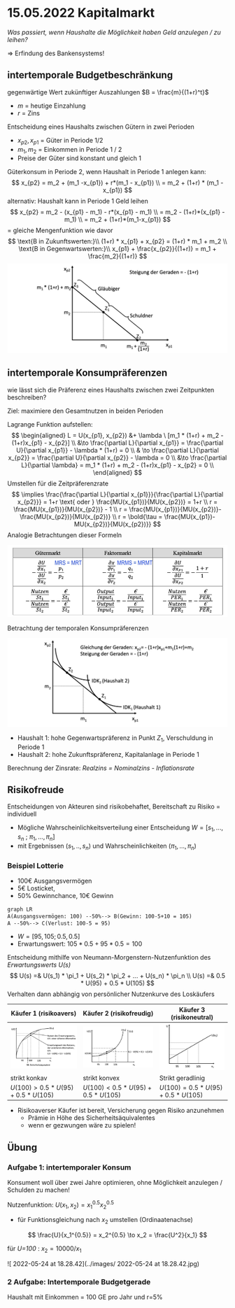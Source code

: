 # 15.05.2022 Kapitalmarkt

*Was passiert, wenn Haushalte die Möglichkeit haben Geld anzulegen / zu leihen?*

=> Erfindung des Bankensystems!

## intertemporale Budgetbeschränkung

gegenwärtige Wert zukünftiger Auszahlungen $B = \frac{m}{(1+r)^t}$

- *m* = heutige Einzahlung
- *r* = Zins

Entscheidung eines Haushalts zwischen Gütern in zwei Perioden

- $x_{p2}, x_{p1}$ = Güter in Periode 1/2
- $m_1,m_2$ = Einkommen in Periode 1 / 2
- Preise der Güter sind konstant und gleich 1

Güterkonsum in Periode 2, wenn Haushalt in Periode 1 anlegen kann:
$$
x_{p2} = m_2 + (m_1 -x_{p1}) + r*(m_1 - x_{p1}) \\
= m_2 + (1+r) * (m_1 - x_{p1})
$$
alternativ: Haushalt kann in Periode 1 Geld leihen 
$$
x_{p2} = m_2 - (x_{p1} - m_1) - r*(x_{p1} - m_1) \\
= m_2 - (1+r)*(x_{p1} - m_1) \\
= m_2 + (1+r)*(m_1-x_{p1})
$$
= gleiche Mengenfunktion wie davor
$$
\text{B in Zukunftswerten:}\\
(1+r) * x_{p1} + x_{p2} = (1+r) * m_1 + m_2 \\
\text{B in Gegenwartswerten:}\\
x_{p1} + \frac{x_{p2}}{(1+r)} = m_1 + \frac{m_2}{(1+r)}
$$
![2022-05-05_20.45.42](../images/2022-05-05_20.45.42.jpg)

## intertemporale Konsumpräferenzen

wie lässt sich die Präferenz eines Haushalts zwischen zwei Zeitpunkten beschreiben?

Ziel: maximiere den Gesamtnutzen in beiden Perioden

Lagrange Funktion aufstellen: 
$$
\begin{aligned}
L = U(x_{p1}, x_{p2}) &+ \lambda \ [m_1 * (1+r) + m_2 - (1+r)x_{p1} - x_{p2}] \\
&\to \frac{\partial L}{\partial x_{p1}} = \frac{\partial U}{\partial x_{p1}} - \lambda * (1+r) = 0 \\
& \to \frac{\partial L}{\partial x_{p2}} = \frac{\partial U}{\partial x_{p2}} - \lambda  = 0 \\
&\to \frac{\partial L}{\partial \lambda} = m_1 * (1+r) + m_2 - (1+r)x_{p1} - x_{p2} = 0 \\
\end{aligned}
$$
Umstellen für die Zeitpräferenzrate
$$
\implies \frac{\frac{\partial L}{\partial x_{p1}}}{\frac{\partial L}{\partial x_{p2}}}  = 1+r \text{ oder } \frac{MU(x_{p1})}{MU(x_{p2})} = 1+r \\
r = \frac{MU(x_{p1})}{MU(x_{p2})} - 1 \\
r = \frac{MU(x_{p1})}{MU(x_{p2})}- \frac{MU(x_{p2})}{MU(x_{p2})} \\
r = \bold{\tau = \frac{MU(x_{p1})- MU(x_{p2})}{MU(x_{p2})}}
$$
Analogie Betrachtungen dieser Formeln

![2022-05-18_11.40.04](../images/2022-05-18_11.40.04.jpg)



Betrachtung der temporalen Konsumpräferenzen

![2022-05-20_12.07.15](../images/2022-05-20_12.07.15.jpg)

- Haushalt 1: hohe Gegenwartspräferenz in Punkt $Z_1$, Verschuldung in Periode 1
- Haushalt 2: hohe Zukunftspräferenz, Kapitalanlage in Periode 1

Berechnung der Zinsrate: *Realzins = Nominalzins - Inflationsrate*

## Risikofreude

Entscheidungen von Akteuren sind risikobehaftet, Bereitschaft zu Risiko = individuell

- Mögliche Wahrscheinlichkeitsverteilung einer Entscheidung $W = [s_1,...,s_n \ ; \ \pi_1, ...,\pi_n]$
- mit Ergebnissen $(s_1,..,s_n)$ und Wahrscheinlichkeiten $(\pi_1,...,\pi_n)$

### Beispiel Lotterie

- 100€ Ausgangsvermögen
- 5€ Losticket, 
- 50% Gewinnchance, 10€ Gewinn

```mermaid
graph LR
A(Ausgangsvermögen: 100) --50%--> B(Gewinn: 100-5+10 = 105)
A --50%--> C(Verlust: 100-5 = 95)
```



- $W = [95,105; 0.5,0.5]$
- Erwartungswert: $105*0.5 + 95*0.5 = 100$

Entscheidung mithilfe von Neumann-Morgenstern-Nutzenfunktion des *Erwartungswerts U(s)* 
$$
U(s) =& U(s_1) * \pi_1 + U(s_2) * \pi_2 + ... + U(s_n) * \pi_n \\
U(s) =& 0.5 * U(95) + 0.5 * U(105)
$$
Verhalten dann abhängig von persönlicher Nutzenkurve des Loskäufers

| Käufer 1 (risikoavers)                                    | Käufer 2 (risikofreudig)                                  | Käufer 3 (risikoneutral)                                  |
| --------------------------------------------------------- | --------------------------------------------------------- | --------------------------------------------------------- |
| ![2022-05-20_12.55.56](../images/2022-05-20_12.55.56.jpg) | ![2022-05-20_12.56.08](../images/2022-05-20_12.56.08.jpg) | ![2022-05-20_12.56.59](../images/2022-05-20_12.56.59.jpg) |
| strikt konkav                                             | strikt konvex                                             | Strikt geradlinig                                         |
| $U(100) > 0.5 * U(95) + 0.5 * U(105)$                     | $U(100) < 0.5 * U(95) + 0.5 * U(105)$                     | $U(100) = 0.5 * U(95) + 0.5 * U(105)$                     |

- Risikoaverser Käufer ist bereit, Versicherung gegen Risiko anzunehmen
    - Prämie in Höhe des Sicherheitsäquivalentes
    - wenn er gezwungen wäre zu spielen!



## Übung

### Aufgabe 1: intertemporaler Konsum

Konsument woll über zwei Jahre optimieren, ohne Möglichkeit anzulegen / Schulden zu machen!

Nutzenfunktion: $U(x_1,x_2) = x_1^{0.5} x_2^{0.5}$

- für Funktionsgleichung nach $x_2$ umstellen (Ordinaatenachse)

$$
\frac{U}{x_1^{0.5}} = x_2^{0.5} \to x_2 = \frac{U^2}{x_1}
$$

für *U=100* : $x_2 = 10000/x_1$

![ 2022-05-24 at 18.28.42](../images/ 2022-05-24 at 18.28.42.jpg)

### 2 Aufgabe: Intertemporale Budgetgerade

Haushalt mit Einkommen = 100 GE pro Jahr und r=5%



